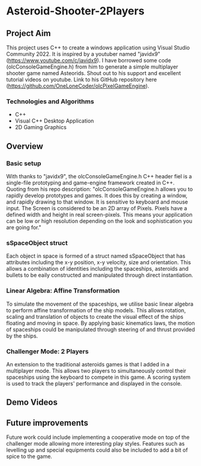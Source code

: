 # Asteroid-Shooter-2Players

## Project Aim

This project uses C++ to create a windows application using Visual Studio Community 2022. It is inspired by a youtuber named "javidx9" (https://www.youtube.com/c/javidx9). I have borrowed some code (olcConsoleGameEngine.h) from him to generate a simple multiplayer shooter game named Asteorids. Shout out to his support and excellent tutorial videos on youtube. Link to his GitHub repository here (https://github.com/OneLoneCoder/olcPixelGameEngine).

### Technologies and Algorithms
* C++ 
* Visual C++ Desktop Application
* 2D Gaming Graphics

## Overview
### Basic setup
With thanks to "javidx9", the olcConsoleGameEngine.h C++ header fiel is a single-file prototyping and game-engine framework created in C++. Quoting from his repo description: "olcConsoleGameEngine.h allows you to rapidly develop prototypes and games. It does this by creating a window, and rapidly drawing to that window. It is sensitive to keyboard and mouse input. The Screen is considered to be an 2D array of Pixels. Pixels have a defined width and height in real screen-pixels. This means your application can be low or high resolution depending on the look and sophistication you are going for."

### sSpaceObject struct
Each object in space is formed of a struct named sSpaceObject that has attributes including the x-y position, x-y velocity, size and orientation. This allows a combination of identities including the spaceships, asteroids and bullets to be eaily constructed and manipulated through direct instantiation.

### Linear Algebra: Affine Transformation
To simulate the movement of the spaceships, we utilise basic linear algebra to perform affine transformation of the ship models. This allows rotation, scaling and translation of objects to create the visual effect of the ships floating and moving in space. By applying basic kinematics laws, the motion of spaceships could be manipulated through steering of and thrust provided by the ships.

### Challenger Mode: 2 Players
An extension to the traditional asteroids games is that I added in a multiplayer mode. This allows two players to simultaneously control their spaceships using the keyboard to compete in this game. A scoring system is used to track the players' performance and displayed in the console.

## Demo Videos

## Future improvements
Future work could include implementing a cooperative mode on top of the challenger mode allowing more interesting play styles. Features such as levelling up and special equipments could also be included to add a bit of spice to the game.

